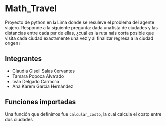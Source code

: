 # Math_Travel
Proyecto de python en la Lima donde se resuleve el problema del agente viajero.
Responde a la siguiente pregunta: dada una lista de ciudades y las distancias entre cada par de ellas, ¿cuál es la ruta más corta posible que visita cada ciudad exactamente una vez y al finalizar regresa a la ciudad origen?
##

## Integrantes 
- Claudia Gisell Salas Cervantes 
- Tamara Popoca Alvarado
- Iván Delgado Carmona
- Ana Karem García Hernández

## Funciones importadas
Una función que definimos fue `calcular_costo`, la cual calcula el costo entre dos ciudades
